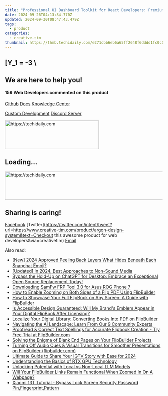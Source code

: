 ```yaml
---
title: "Professional UI Dashboard Toolkit for React Developers: Premium Bootstrap Integration, Admin Template Suite From Creative Tim"
date: 2024-09-26T04:13:34.770Z
updated: 2024-09-30T08:47:43.479Z
tags:
  - product
categories:
  - creative-tim
thumbnail: https://thmb.techidaily.com/e271cbb6eb6a65ff2648f6dddd1fc0c078a843660eba98a715724fa951b431ee.jpg
---
```


## \[Y_1 = -3 \

## We are here to help you!

#### 159 Web Developers commented on this product

[Github](https://github.com/creativetimofficial/argon-design-system) [Docs](https://tools.techidaily.com/creative-tim/products/) [Knowledge Center](https://tools.techidaily.com/creative-tim/products/) 

[Custom Development](https://tools.techidaily.com/creative-tim/products/) [Discord Server](https://discord.com/invite/FhCJCaHdQa) 

<!-- affiliate ads begin -->
<a href="https://aligracehair.sjv.io/c/5597632/1959759/19272" target="_top" id="1959759">
  <img src="//a.impactradius-go.com/display-ad/19272-1959759" border="0" alt="https://techidaily.com" width="300" height="90"/>
</a>
<img height="0" width="0" src="https://aligracehair.sjv.io/i/5597632/1959759/19272" style="position:absolute;visibility:hidden;" border="0" />
<!-- affiliate ads end -->

## Loading...

<!-- affiliate ads begin -->
<a href="https://appsumo.8odi.net/c/5597632/2112008/7443" target="_top" id="2112008">
  <img src="//a.impactradius-go.com/display-ad/7443-2112008" border="0" alt="https://techidaily.com" width="728" height="90"/>
</a>
<img height="0" width="0" src="https://appsumo.8odi.net/i/5597632/2112008/7443" style="position:absolute;visibility:hidden;" border="0" />
<!-- affiliate ads end -->

## Sharing is caring!

[Facebook](https://www.facebook.com/sharer/sharer.php?u=https://www.creative-tim.com/product/argon-design-system?src=sdkpreparse) [Twitter](https://twitter.com/intent/tweet?url=https://www.creative-tim.com/product/argon-design-system&text=Checkout this awesome product for web developers&via=creativetim) [Email](https://tools.techidaily.com/creative-tim/products/)

<ins class="adsbygoogle"
     style="display:block"
     data-ad-format="autorelaxed"
     data-ad-client="ca-pub-7571918770474297"
     data-ad-slot="1223367746"></ins>

<ins class="adsbygoogle"
     style="display:block"
     data-ad-client="ca-pub-7571918770474297"
     data-ad-slot="8358498916"
     data-ad-format="auto"
     data-full-width-responsive="true"></ins>

<span class="atpl-alsoreadstyle">Also read:</span>
<div><ul>
<li><a href="https://snapchat-videos.techidaily.com/new-2024-approved-peeling-back-layers-what-hides-beneath-each-snapchat-emoji/"><u>[New] 2024 Approved Peeling Back Layers What Hides Beneath Each Snapchat Emoji?</u></a></li>
<li><a href="https://screen-activity-recording.techidaily.com/updated-in-2024-best-approaches-to-non-sound-media/"><u>[Updated] In 2024, Best Approaches to Non-Sound Media</u></a></li>
<li><a href="https://tech-haven.techidaily.com/1722015224732-bypass-the-hold-up-on-chatgpt-for-desktop-embrace-an-exceptional-open-source-replacement-today/"><u>Bypass the Hold-Up on ChatGPT for Desktop: Embrace an Exceptional Open Source Replacement Today!</u></a></li>
<li><a href="https://android-unlock.techidaily.com/downloading-samfw-frp-tool-30-for-asus-rog-phone-7-by-drfone-android/"><u>Downloading SamFw FRP Tool 3.0 for Asus ROG Phone 7</u></a></li>
<li><a href="https://fox-pages.techidaily.com/how-to-enable-zooming-on-both-sides-of-a-flip-pdf-using-flipbuilder/"><u>How to Enable Zooming on Both Sides of a Flip PDF Using FlipBuilder</u></a></li>
<li><a href="https://fox-pages.techidaily.com/how-to-showcase-your-full-flipbook-on-any-screen-a-guide-with-flipbuilder/"><u>How to Showcase Your Full FlipBook on Any Screen: A Guide with FlipBuilder</u></a></li>
<li><a href="https://fox-pages.techidaily.com/is-accessible-design-guaranteed-will-my-brands-emblem-appear-in-your-digital-flipbook-after-licensing/"><u>Is Accessible Design Guaranteed: Will My Brand's Emblem Appear in Your Digital FlipBook After Licensing?</u></a></li>
<li><a href="https://fox-pages.techidaily.com/localize-your-digital-library-converting-books-into-pdf-on-flipbuilder/"><u>Localize Your Digital Library: Converting Books Into PDF on FlipBuilder</u></a></li>
<li><a href="https://tech-haven.techidaily.com/navigating-the-ai-landscape-learn-from-our-9-community-experts/"><u>Navigating the AI Landscape: Learn From Our 9 Community Experts</u></a></li>
<li><a href="https://fox-pages.techidaily.com/proofread-and-correct-text-spellings-for-accurate-flipbook-creation-try-free-trial-at-flipbuildercom/"><u>Proofread & Correct Text Spellings for Accurate Flipbook Creation - Try Free Trial at FlipBuilder.com</u></a></li>
<li><a href="https://fox-pages.techidaily.com/solving-the-enigma-of-blank-end-pages-on-your-flipbuilder-projects/"><u>Solving the Enigma of Blank End Pages on Your FlipBuilder Projects</u></a></li>
<li><a href="https://fox-pages.techidaily.com/turning-off-audio-cues-and-visual-transitions-for-smoother-presentations-on-flipbuilder-flipbuildercom/"><u>Turning Off Audio Cues & Visual Transitions for Smoother Presentations on FlipBuilder (flipbuilder.com)</u></a></li>
<li><a href="https://instagram-video-files.techidaily.com/ultimate-guide-to-share-your-igtv-story-with-ease-for-2024/"><u>Ultimate Guide to Share Your IGTV Story with Ease for 2024</u></a></li>
<li><a href="https://technical-tips.techidaily.com/understanding-the-basics-of-rtx-gpu-technology/"><u>Understanding the Basics of RTX GPU Technology</u></a></li>
<li><a href="https://tech-savvy.techidaily.com/unlocking-potential-with-local-vs-non-local-llm-models/"><u>Unlocking Potential with Local vs Non-Local LLM Models</u></a></li>
<li><a href="https://fox-pages.techidaily.com/will-your-flipbuilder-links-remain-functional-when-zoomed-in-on-a-webpage/"><u>Will Your FlipBuilder Links Remain Functional When Zoomed In On A Webpage?</u></a></li>
<li><a href="https://techidaily.com/xiaomi-13t-tutorial-bypass-lock-screensecurity-password-pinfingerprintpattern-by-drfone-android-unlock-android-unlock/"><u>Xiaomi 13T Tutorial - Bypass Lock Screen,Security Password Pin,Fingerprint,Pattern</u></a></li>
</ul></div>

